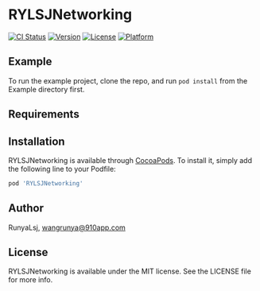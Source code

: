 # RYLSJNetworking

[![CI Status](https://img.shields.io/travis/RunyaLsj/RYLSJNetworking.svg?style=flat)](https://travis-ci.org/RunyaLsj/RYLSJNetworking)
[![Version](https://img.shields.io/cocoapods/v/RYLSJNetworking.svg?style=flat)](https://cocoapods.org/pods/RYLSJNetworking)
[![License](https://img.shields.io/cocoapods/l/RYLSJNetworking.svg?style=flat)](https://cocoapods.org/pods/RYLSJNetworking)
[![Platform](https://img.shields.io/cocoapods/p/RYLSJNetworking.svg?style=flat)](https://cocoapods.org/pods/RYLSJNetworking)

## Example

To run the example project, clone the repo, and run `pod install` from the Example directory first.

## Requirements

## Installation

RYLSJNetworking is available through [CocoaPods](https://cocoapods.org). To install
it, simply add the following line to your Podfile:

```ruby
pod 'RYLSJNetworking'
```

## Author

RunyaLsj, wangrunya@910app.com

## License

RYLSJNetworking is available under the MIT license. See the LICENSE file for more info.

